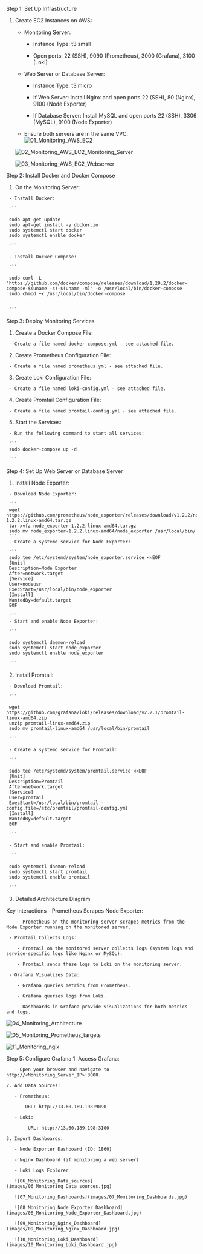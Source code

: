 Step 1: Set Up Infrastructure
  1. Create EC2 Instances on AWS:

     - Monitoring Server:

        - Instance Type: t3.small

        - Open ports: 22 (SSH), 9090 (Prometheus), 3000 (Grafana), 3100 (Loki)

     - Web Server or Database Server:

        - Instance Type: t3.micro

        - If Web Server: Install Nginx and open ports 22 (SSH), 80 (Nginx), 9100 (Node Exporter)

        - If Database Server: Install MySQL and open ports 22 (SSH), 3306 (MySQL), 9100 (Node Exporter)

     - Ensure both servers are in the same VPC.
	 ![01_Monitoring_AWS_EC2](images/01_Monitoring_AWS_EC2.jpg)
	 
	 ![02_Monitoring_AWS_EC2_Monitoring_Server](images/02_Monitoring_AWS_EC2_Monitoring_Server.jpg)
	 
	 ![03_Monitoring_AWS_EC2_Webserver](images/03_Monitoring_AWS_EC2_Webserver.jpg)
	 

Step 2: Install Docker and Docker Compose	 
   1. On the Monitoring Server:

     - Install Docker:
	 
	 ```

     sudo apt-get update
     sudo apt-get install -y docker.io
     sudo systemctl start docker
     sudo systemctl enable docker

     ```
	 
	 - Install Docker Compose:
	 
	 ```

     sudo curl -L "https://github.com/docker/compose/releases/download/1.29.2/docker-compose-$(uname -s)-$(uname -m)" -o /usr/local/bin/docker-compose
     sudo chmod +x /usr/local/bin/docker-compose


     ```
	 
	 
Step 3: Deploy Monitoring Services
   1. Create a Docker Compose File:

     - Create a file named docker-compose.yml - see attached file.
	 
   2. Create Prometheus Configuration File:

     - Create a file named prometheus.yml - see attached file.
	 
   3. Create Loki Configuration File:

     - Create a file named loki-config.yml - see attached file.
	 
   4. Create Promtail Configuration File:

     - Create a file named promtail-config.yml - see attached file.
   5. Start the Services:

     - Run the following command to start all services: 
	 
	 ```	 
	 sudo docker-compose up -d
	 
	 ```

Step 4: Set Up Web Server or Database Server
   1.  Install Node Exporter:

     - Download Node Exporter:	 

	 ```	 
	 wget https://github.com/prometheus/node_exporter/releases/download/v1.2.2/node_exporter-1.2.2.linux-amd64.tar.gz
     tar xvfz node_exporter-1.2.2.linux-amd64.tar.gz
     sudo mv node_exporter-1.2.2.linux-amd64/node_exporter /usr/local/bin/
	 ```
     - Create a systemd service for Node Exporter:
	 
	 ```
	 sudo tee /etc/systemd/system/node_exporter.service <<EOF
     [Unit]
     Description=Node Exporter
     After=network.target
     [Service]
     User=nodeusr
     ExecStart=/usr/local/bin/node_exporter
     [Install]
     WantedBy=default.target
     EOF
	 
	 ```
     - Start and enable Node Exporter:
	 
	 ```
	 
	 sudo systemctl daemon-reload
     sudo systemctl start node_exporter
     sudo systemctl enable node_exporter
	 
	 ```
	 
   2. Install Promtail:

     - Download Promtail: 
	 
	 ```
	 
	 wget https://github.com/grafana/loki/releases/download/v2.2.1/promtail-linux-amd64.zip
     unzip promtail-linux-amd64.zip
     sudo mv promtail-linux-amd64 /usr/local/bin/promtail
	 
	 ```
	 
	 - Create a systemd service for Promtail:
	 
	 ```
	 
	 sudo tee /etc/systemd/system/promtail.service <<EOF
     [Unit]
     Description=Promtail
     After=network.target
     [Service]
     User=promtail
     ExecStart=/usr/local/bin/promtail -config.file=/etc/promtail/promtail-config.yml
     [Install]
     WantedBy=default.target
     EOF
	 
	 ```
	 
	 - Start and enable Promtail:
	 
	 ```
	 
	 sudo systemctl daemon-reload
     sudo systemctl start promtail
     sudo systemctl enable promtail

	 ```
	 
   3. Detailed Architecture Diagram
   
   Key Interactions
     - Prometheus Scrapes Node Exporter:

        - Prometheus on the monitoring server scrapes metrics from the Node Exporter running on the monitored server.

     - Promtail Collects Logs:

        - Promtail on the monitored server collects logs (system logs and service-specific logs like Nginx or MySQL).

        - Promtail sends these logs to Loki on the monitoring server.

     - Grafana Visualizes Data:

        - Grafana queries metrics from Prometheus.

        - Grafana queries logs from Loki.

        - Dashboards in Grafana provide visualizations for both metrics and logs.
		
		
![04_Monitoring_Architecture](images/04_Monitoring_Architecture.jpg)
	
![05_Monitoring_Prometheus_targets](images/05_Monitoring_Prometheus_targets.jpg)
	
![11_Monitoring_ngix](images/11_Monitoring_ngix.jpg)
	
Step 5: Configure Grafana
    1. Access Grafana:

       - Open your browser and navigate to http://<Monitoring_Server_IP>:3000.

    2. Add Data Sources:

       - Prometheus:

         - URL: http://13.60.189.198:9090

       - Loki:

          - URL: http://13.60.189.198:3100

    3. Import Dashboards:

       - Node Exporter Dashboard (ID: 1860)

       - Nginx Dashboard (if monitoring a web server)

       - Loki Logs Explorer
	   
	   ![06_Monitoring_Data_sources](images/06_Monitoring_Data_sources.jpg)
	   
	   ![07_Monitoring_Dashboards](images/07_Monitoring_Dashboards.jpg)
	   
	   ![08_Monitoring_Node_Exporter_Dashboard](images/08_Monitoring_Node_Exporter_Dashboard.jpg)
	   
	   ![09_Monitoring_Nginx_Dashboard](images/09_Monitoring_Nginx_Dashboard.jpg)
	   
	   ![10_Monitoring_Loki_Dashboard](images/10_Monitoring_Loki_Dashboard.jpg)
	


